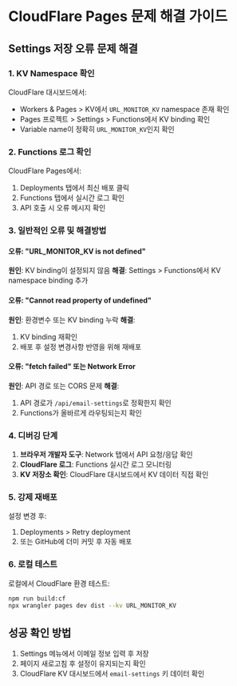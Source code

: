 # CloudFlare Pages 문제 해결 가이드

## Settings 저장 오류 문제 해결

### 1. KV Namespace 확인
CloudFlare 대시보드에서:
- Workers & Pages > KV에서 `URL_MONITOR_KV` namespace 존재 확인
- Pages 프로젝트 > Settings > Functions에서 KV binding 확인
- Variable name이 정확히 `URL_MONITOR_KV`인지 확인

### 2. Functions 로그 확인
CloudFlare Pages에서:
1. Deployments 탭에서 최신 배포 클릭
2. Functions 탭에서 실시간 로그 확인
3. API 호출 시 오류 메시지 확인

### 3. 일반적인 오류 및 해결방법

#### 오류: "URL_MONITOR_KV is not defined"
**원인**: KV binding이 설정되지 않음
**해결**: Settings > Functions에서 KV namespace binding 추가

#### 오류: "Cannot read property of undefined"
**원인**: 환경변수 또는 KV binding 누락
**해결**: 
1. KV binding 재확인
2. 배포 후 설정 변경사항 반영을 위해 재배포

#### 오류: "fetch failed" 또는 Network Error
**원인**: API 경로 또는 CORS 문제
**해결**:
1. API 경로가 `/api/email-settings`로 정확한지 확인
2. Functions가 올바르게 라우팅되는지 확인

### 4. 디버깅 단계
1. **브라우저 개발자 도구**: Network 탭에서 API 요청/응답 확인
2. **CloudFlare 로그**: Functions 실시간 로그 모니터링
3. **KV 저장소 확인**: CloudFlare 대시보드에서 KV 데이터 직접 확인

### 5. 강제 재배포
설정 변경 후:
1. Deployments > Retry deployment
2. 또는 GitHub에 더미 커밋 후 자동 배포

### 6. 로컬 테스트
로컬에서 CloudFlare 환경 테스트:
```bash
npm run build:cf
npx wrangler pages dev dist --kv URL_MONITOR_KV
```

## 성공 확인 방법
1. Settings 메뉴에서 이메일 정보 입력 후 저장
2. 페이지 새로고침 후 설정이 유지되는지 확인
3. CloudFlare KV 대시보드에서 `email-settings` 키 데이터 확인